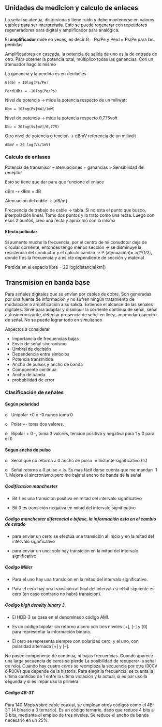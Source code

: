## Unidades de medicion y calculo de enlaces

La señal se atenúa, distorsiona y tiene ruido y debe mantenerse en valores etables para ser interpretada. Esto se puede regenerar con repetidores regeneradores para digital y amplificador para analógica.

El **amplificador** mide en veces, es decir G = Ps/Pe y Perd = Ps/Pe para las perdidas

Amplificadores en cascada, la potencia de salida de uno es la de entrada de otro. Para obtener la potencia total, multiplico todas las ganancias. Con un atenuador hago lo mismo

La ganancia y la perdida es en decibeles

	G(db) = 10log(Ps/Pe)

	Perd(db) = -10log(Pe/Ps)

Nivel de potencia -> mide la potencia respecto de un miliwatt

	Dbm = 10log(Ps[mW]/1mW)

Nivel de potencia -> mide la potencia respecto 0,775volt

	Dbu = 20log(Vs[mV]/0,775)

Otro nivel de potencia o tencion -> dBmV referencia de un milivolt

	dBmV = 20 log(Vs/1mV)

### Calculo de enlases
Potencia de transmisor – atenuaciones + ganancias > Sensibilidad del receptor

Esto se tiene que dar para que funcione el enlace

dBm -+ dBm = dB

Atenuacion del cable -> [dB/m]

Frecuencia de trabajo de cable -> tabla. Si no esta el punto que busco, interpolación lineal. Tomo dos puntos y lo trato como una recta. Luego con esos 2 puntos, creo una recta y aproximo con la misma

#### Efecto pelicular 
Si aumento mucho la frecuencia, por el centro de mi conudctor deja de circular corriente, entonces tengo menos sección -> se disminuye la resistencia del conductor y el calculo cambia -> P (atenuación)= a/f^(1/2), donde f es la frecuencia y a es cte dependiente de sección y material

Perdida en el espacio libre = 20 log(distancia[km])

## Transmision en banda base

Para señales digitales que se envían por cables de cobre. Son generadas por una fuente de información y no sufren ningún tratamiento de modulación o amplificación a su salida. Extiende el alcance de las señales digitales. Sirve para adaptar y disminuir la corriente continua de señal, señal autosincronizante, detectar presencia de señal en línea, acomodar espectro de señal. No se puede lograr todo en simultaneo


Aspectos a considerar

- Importancia de frecuencias bajas
- Envio de señal sincronismo
- Umbral de decisión
- Dependencia entre símbolos
- Potencia transmitida
- Ancho de pulsos y ancho de banda
- Componente continua
- Ancho de banda
- probabilidad de error

### Clasificación de señales

#### Según polaridad

o   Unipolar +0 o -0 nunca toma 0

o   Polar +- toma dos valores.

o   Bipolar + 0 -, toma 3 valores, tencion positiva y negativa para 1 y 0 para el 0

#### Segun ancho de pulso

o   Señal que no retorna a 0 ancho de pulso  = Instante significativo (Is)

o   Señal retorna a 0 pulso < Is. Es mas fácil darse cuenta que me mandan  1 1. Mejora el sincronismo pero me baja el ancho de banda de la señal


##### Codificacion manchester

- Bit 1 es una transición positiva en mitad del intervalo significativo

- Bit 0 es transición negativa en mitad del intervalo significativo

##### Codigo manchester diferencial o bifase, la información esta en el cambio de estado

- para enviar un cero: se efectúa una transición al inicio y en la mitad del intervalo significativo

- para enviar un uno: solo hay transición en la mitad del intervalo significativo.

##### Codigo Miller

- Para el uno hay una transición en la mitad del intervalo significativo.

- Para el cero hay una transición al final del intervalo si el bit siguiente es cero (en caso contrario no habrá transición).

##### Codigo high density binary 3

- El HDB-3 se basa en el denominado código AMI.

- Es un código bipolar sin retorno a cero con tres niveles [+], [–] y [0] para representar la información binaria.

- El cero se representa siempre con polaridad cero, y el uno, con polaridad alternada [+] y [–].

No posee componente de continua, ni bajas frecuencias. Cuando aparece una larga secuencia de ceros se pierde La posibilidad de recuperar la señal de reloj. Cuando hay cuatro ceros se reemplaza la secuencia por otra (000V ó R00V) que depende de la historia. Para elegir la frecuencia, se cuenta la ultima cantidad de 1 entre la ultima violación y la actual, si es par uso la segunda y si es impar uso la primera

##### Código 4B-3T

Para 140 Mbps sobre cable coaxial, se emplean otros códigos como el 4B-3T (4 binario a 3 ternario). Es un código ternario, dado que reduce 4 bits a 3 bits, mediante el empleo de tres niveles. Se reduce el ancho de banda necesario en un 25%.